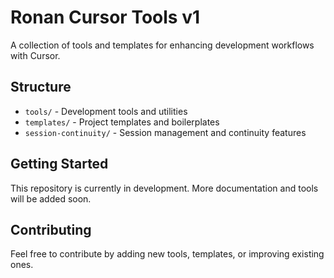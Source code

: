 # Ronan Cursor Tools v1

A collection of tools and templates for enhancing development workflows with Cursor.

## Structure

- `tools/` - Development tools and utilities
- `templates/` - Project templates and boilerplates
- `session-continuity/` - Session management and continuity features

## Getting Started

This repository is currently in development. More documentation and tools will be added soon.

## Contributing

Feel free to contribute by adding new tools, templates, or improving existing ones. 